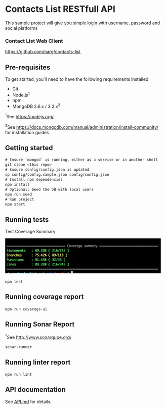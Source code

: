 # Contacts List  RESTfull API

This sample project will give you simple login with username, password and social platforms

### Contact List Web Client

https://github.com/narg/contacts-list

## Pre-requisites

To get started, you'll need to have the following requirements installed

- Git
- Node.js<sup>1</sup>
- npm
- MongoDB 2.6.x / 3.2.x<sup>2</sup>

<sup>1</sup>See https://nodejs.org/

<sup>2</sup>See https://docs.mongodb.com/manual/administration/install-community/ for installation guides

## Getting started
	
	# Ensure `mongod` is running, either as a service or in another shell
	git clone <this repo>
	# Ensure config/config.json is updated
	cp config/config.sample.json config/config.json
	# Install npm dependencies
	npm install
	# Optional: Seed the DB with local users
	npm run seed
	# Run project
	npm start

## Running tests

Test Coverage Summary

![Test Coverage Summary](public/images/test-coverage-summary.png)

`npm test`

## Running coverage report

`npm run coverage-ui`

## Running Sonar Report

<sup>*</sup>See http://www.sonarqube.org/

`sonar-runner`

## Running linter report

`npm run lint`

## API documentation

See [API.md](API.md) for details.
